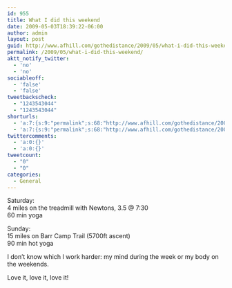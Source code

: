 ```yaml
---
id: 955
title: What I did this weekend
date: 2009-05-03T18:39:22-06:00
author: admin
layout: post
guid: http://www.afhill.com/gothedistance/2009/05/what-i-did-this-weekend/
permalink: /2009/05/what-i-did-this-weekend/
aktt_notify_twitter:
  - 'no'
  - 'no'
sociableoff:
  - 'false'
  - 'false'
tweetbackscheck:
  - "1243543044"
  - "1243543044"
shorturls:
  - 'a:7:{s:9:"permalink";s:68:"http://www.afhill.com/gothedistance/2009/05/what-i-did-this-weekend/";s:7:"tinyurl";s:25:"http://tinyurl.com/pqgo4h";s:4:"isgd";s:17:"http://is.gd/znYB";s:5:"bitly";s:19:"http://bit.ly/cIycr";s:5:"snipr";s:22:"http://snipr.com/hx5vs";s:5:"snurl";s:22:"http://snurl.com/hx5vs";s:7:"snipurl";s:24:"http://snipurl.com/hx5vs";}'
  - 'a:7:{s:9:"permalink";s:68:"http://www.afhill.com/gothedistance/2009/05/what-i-did-this-weekend/";s:7:"tinyurl";s:25:"http://tinyurl.com/pqgo4h";s:4:"isgd";s:17:"http://is.gd/znYB";s:5:"bitly";s:19:"http://bit.ly/cIycr";s:5:"snipr";s:22:"http://snipr.com/hx5vs";s:5:"snurl";s:22:"http://snurl.com/hx5vs";s:7:"snipurl";s:24:"http://snipurl.com/hx5vs";}'
twittercomments:
  - 'a:0:{}'
  - 'a:0:{}'
tweetcount:
  - "0"
  - "0"
categories:
  - General
---
```

Saturday:  
4 miles on the treadmill with Newtons, 3.5 @ 7:30  
60 min yoga

Sunday:  
15 miles on Barr Camp Trail (5700ft ascent)  
90 min hot yoga

I don&#8217;t know which I work harder: my mind during the week or my body on the weekends. 

Love it, love it, love it!
